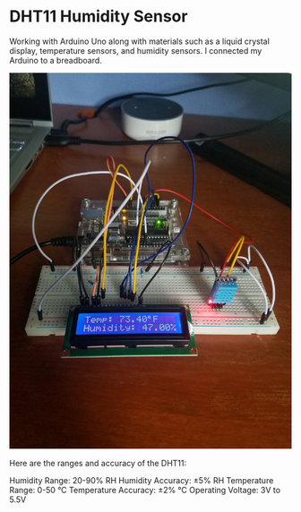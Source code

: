 # DHT11 Humidity Sensor

Working with Arduino Uno along with materials such as a liquid crystal display, temperature sensors, and humidity sensors. I connected my Arduino to a breadboard.


![DHT11 Sensor](/TempHumid.jpg)



Here are the ranges and accuracy of the DHT11:

Humidity Range: 20-90% RH
Humidity Accuracy: ±5% RH
Temperature Range: 0-50 °C
Temperature Accuracy: ±2% °C
Operating Voltage: 3V to 5.5V



